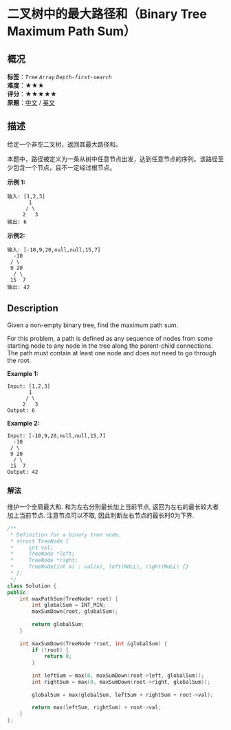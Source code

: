 # 二叉树中的最大路径和（Binary Tree Maximum Path Sum）
## 概况
**标签**：*`Tree`*  *`Array`*  *`Depth-first-search`*<br>
**难度**：★★★<br>
**评分**：★★★★★<br>
**原题**：[中文](https://leetcode-cn.com/problems/binary-tree-maximum-path-sum) / [英文](https://leetcode.com/problems/binary-tree-maximum-path-sum)

## 描述
给定一个非空二叉树，返回其最大路径和。

本题中，路径被定义为一条从树中任意节点出发，达到任意节点的序列。该路径至少包含一个节点，且不一定经过根节点。

**示例 1:**
```
输入: [1,2,3]
       1
      / \
     2   3
输出: 6
```

**示例2:**
```
输入: [-10,9,20,null,null,15,7]
  -10
 / \
 9 20
  / \
 15  7
输出: 42
```

## Description
Given a non-empty binary tree, find the maximum path sum.

For this problem, a path is defined as any sequence of nodes from some starting node to any node in the tree along the parent-child connections. The path must contain at least one node and does not need to go through the root.

**Example 1:**
```
Input: [1,2,3]
       1
      / \
     2   3
Output: 6
```

**Example 2:**
```
Input: [-10,9,20,null,null,15,7]
  -10
 / \
 9 20
  / \
 15  7
Output: 42
```



### 解法
维护一个全局最大和. 和为左右分别最长加上当前节点, 返回为左右的最长较大者加上当前节点. 注意节点可以不取, 因此判断左右节点的最长时0为下界.
```c++
/**
 * Definition for a binary tree node.
 * struct TreeNode {
 *     int val;
 *     TreeNode *left;
 *     TreeNode *right;
 *     TreeNode(int x) : val(x), left(NULL), right(NULL) {}
 * };
 */
class Solution {
public:
    int maxPathSum(TreeNode* root) {
        int globalSum = INT_MIN;
        maxSumDown(root, globalSum);
        
        return globalSum;
    }
    
    int maxSumDown(TreeNode *root, int &globalSum) {
        if (!root) {
            return 0;
        }
        
        int leftSum = max(0, maxSumDown(root->left, globalSum));
        int rightSum = max(0, maxSumDown(root->right, globalSum));
        
        globalSum = max(globalSum, leftSum + rightSum + root->val);
        
        return max(leftSum, rightSum) + root->val;
    }
};
```